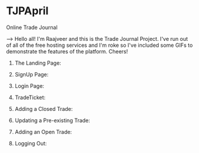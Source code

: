 # TJPApril
Online Trade Journal

--> Hello all! I'm Raajveer and this is the Trade Journal Project.
    I've run out of all of the free hosting services and I'm roke so I've included some GIFs to demonstrate the features of the platform.
    Cheers!

1. The Landing Page:


2. SignUp Page:


3. Login Page:


4. TradeTicket:


5. Adding a Closed Trade:


6. Updating a Pre-existing Trade:


7. Adding an Open Trade:


8. Logging Out:

